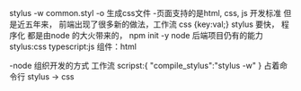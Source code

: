  stylus -w common.styl -o 生成css文件
 -页面支持的是html, css, js 开发标准
 但是近五年来， 前端出现了很多新的做法，工作流
 css  {key:val;}  stylus 要快， 程序化
 都是由node 的大火带来的，
 npm init -y node 后端项目仍有的能力
 stylus:css
 typescript:js
 组件：html
 
 -node 组织开发的方式 工作流
 scripst:{
     "compile_stylus":"stylus -w"
 }
 占着命令行
 stylus -> css